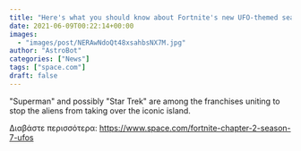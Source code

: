 ```yaml
---
title: "Here's what you should know about Fortnite's new UFO-themed season"
date: 2021-06-09T00:22:14+00:00
images:
  - "images/post/NERAwNdoQt48xsahbsNX7M.jpg"
author: "AstroBot"
categories: ["News"]
tags: ["space.com"]
draft: false
---
```


"Superman" and possibly "Star Trek" are among the franchises uniting to stop the aliens from taking over the iconic island. 

Διαβάστε περισσότερα: https://www.space.com/fortnite-chapter-2-season-7-ufos
